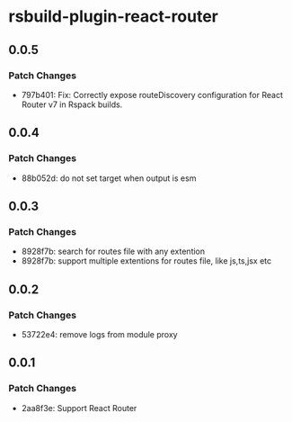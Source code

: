 # rsbuild-plugin-react-router

## 0.0.5

### Patch Changes

- 797b401: Fix: Correctly expose routeDiscovery configuration for React Router v7 in Rspack builds.

## 0.0.4

### Patch Changes

- 88b052d: do not set target when output is esm

## 0.0.3

### Patch Changes

- 8928f7b: search for routes file with any extention
- 8928f7b: support multiple extentions for routes file, like js,ts,jsx etc

## 0.0.2

### Patch Changes

- 53722e4: remove logs from module proxy

## 0.0.1

### Patch Changes

- 2aa8f3e: Support React Router
